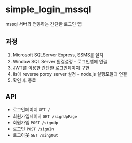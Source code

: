 # simple_login_mssql
mssql 서버와 연동하는 간단한 로그인 앱

## 과정
1. Microsoft SQLServer Express, SSMS를 설치
2. Window SQL Server 원결설정 - 로그인앱에 연결
3. JWT를 이용한 간단한 로그인페이지 구현
4. iis에 reverse porxy server 설정 - node.js 실행모듈과 연결
5. 확인 후 종료

## API
- 로그인페이지 ```GET /```
- 회원가입페이지 ```GET /signUpPage```
- 회원가입 ```POST /signUp```
- 로그인 ```POST /signIn```
- 로그아웃 ```GET /singOut```

